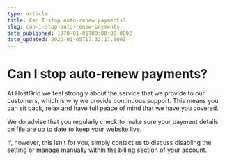 ```yaml
---
type: article
title: Can I stop auto-renew payments?
slug: can-i-stop-auto-renew-payments
date_published: 1970-01-01T00:00:00.000Z
date_updated: 2022-01-05T17:32:17.000Z
---
```


# Can I stop auto-renew payments?

At HostGrid we feel strongly about the service that we provide to our customers, which is why we provide continuous support. This means you can sit back, relax and have full peace of mind that we have you covered.

We do advise that you regularly check to make sure your payment details on file are up to date to keep your website live.

If, however, this isn’t for you, simply contact us to discuss disabling the setting or manage manually within the billing section of your account.